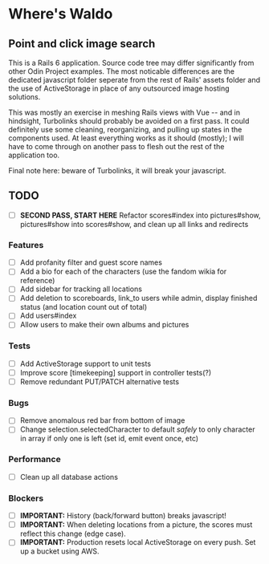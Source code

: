 # Where's Waldo
## Point and click image search

This is a Rails 6 application.  Source code tree may differ significantly from other Odin Project examples.  The most noticable differences are the dedicated javascript folder seperate from the rest of Rails' assets folder and the use of ActiveStorage in place of any outsourced image hosting solutions.

This was mostly an exercise in meshing Rails views with Vue -- and in hindsight, Turbolinks should probably be avoided on a first pass.  It could definitely use some cleaning, reorganizing, and pulling up states in the components used.  At least everything works as it should (mostly); I will have to come through on another pass to flesh out the rest of the application too.

Final note here: beware of Turbolinks, it will break your javascript.

## TODO
- [ ] **SECOND PASS, START HERE** Refactor scores#index into pictures#show, pictures#show into scores#show, and clean up all links and redirects

### Features
- [ ] Add profanity filter and guest score names
- [ ] Add a bio for each of the characters (use the fandom wikia for reference)
- [ ] Add sidebar for tracking all locations
- [ ] Add deletion to scoreboards, link_to users while admin, display finished status (and location count out of total)
- [ ] Add users#index
- [ ] Allow users to make their own albums and pictures

### Tests
- [ ] Add ActiveStorage support to unit tests
- [ ] Improve score [timekeeping] support in controller tests(?)
- [ ] Remove redundant PUT/PATCH alternative tests

### Bugs
- [ ] Remove anomalous red bar from bottom of image
- [ ] Change selection.selectedCharacter to default *safely* to only character in array if only one is left (set id, emit event once, etc)

### Performance
- [ ] Clean up all database actions

### Blockers
- [ ] **IMPORTANT:** History (back/forward button) breaks javascript!
- [ ] **IMPORTANT:** When deleting locations from a picture, the scores must reflect this change (edge case).
- [ ] **IMPORTANT:** Production resets local ActiveStorage on every push.  Set up a bucket using AWS.
